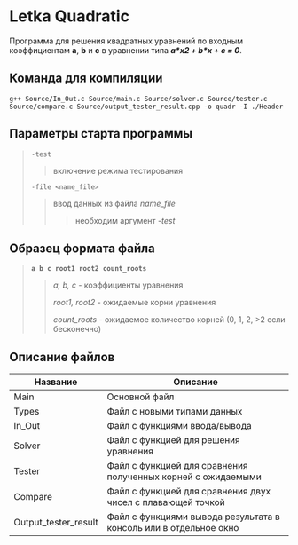 # Letka Quadratic
<!--описание репозитория-->
Программа для решения квадратных уравнений по входным коэффициентам **a**, **b** и **c** в уравнении типа ***a\*x2 + b\*x + c = 0***.

<!--команда для компиляции-->
## Команда для компиляции
```g++ Source/In_Out.c Source/main.c Source/solver.c Source/tester.c Source/compare.c Source/output_tester_result.cpp -o quadr -I ./Header```

<!--параметры старта программы-->
## Параметры старта программы
> `-test`
> > включение режима тестирования
>
> `-file <name_file>`
> > ввод данных из файла *name_file*
> > > необходим аргумент *-test*

<!--образец формата файла-->
## Образец формата файла
> **`a b c root1 root2 count_roots`**
> > *a, b, c* -  коэффициенты уравнения
> > 
> > *root1, root2* - ожидаемые корни уравнения
> > 
> > *count_roots* - ожидаемое количество корней (0, 1, 2, >2 если бесконечно)

<!--описание файлов-->
## Описание файлов
| Название               | Описание                                                          |
|------------------------|-------------------------------------------------------------------|
| Main	                 | Основной файл                                                     |
| Types                  | Файл с новыми типами данных                                       |
| In_Out                 | Файл с функциями ввода/вывода                                     |
| Solver                 | Файл с функцией для решения уравнения                             |
| Tester                 | Файл с функцией для сравнения полученных корней  с ожидаемыми     |
| Compare                | Файл с функцией для сравнения двух чисел с плавающей точкой       |
| Output_tester_result   | Файл с функциями вывода результата в консоль или в отдельное окно |
